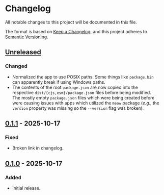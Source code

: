 Changelog
=========

All notable changes to this project will be documented in this file.

The format is based on [Keep a Changelog](https://keepachangelog.com/en/1.1.0/),
and this project adheres to [Semantic Versioning](https://semver.org/spec/v2.0.0.html).

[Unreleased]
------------

### Changed

- Normalized the app to use POSIX paths. Some things like `package.bin` can apparently break if
  using Windows paths.
- The contents of the root `package.json` are now copied into the respective
  `dist/{cjs,esm}/package.json` files before being  modified. The mostly empty `package.json` files
   which were being created before were causing issues with apps which utilized the `meow` package
  (_e.g._, the `version` property was missing so the `--version` flag was broken).

[0.1.1] - 2025-10-17
--------------------

### Fixed

- Broken link in changelog.

[0.1.0] - 2025-10-17
--------------------

### Added

- Initial release.

[Unreleased]: https://github.com/jbenner-radham/node-duo-build/compare/v0.1.1...HEAD
[0.1.1]: https://github.com/jbenner-radham/node-duo-build/compare/v0.1.0...v0.1.1
[0.1.0]: https://github.com/jbenner-radham/node-duo-build/releases/tag/v0.1.0
